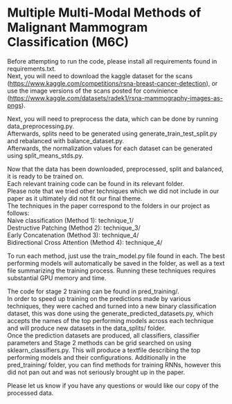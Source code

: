 # Multiple Multi-Modal Methods of Malignant Mammogram Classification (M6C)

Before attempting to run the code, please install all requirements found in requirements.txt.  
Next, you will need to download the kaggle dataset for the scans (https://www.kaggle.com/competitions/rsna-breast-cancer-detection), or use the image versions of the scans posted for convinience (https://www.kaggle.com/datasets/radek1/rsna-mammography-images-as-pngs).  

Next, you will need to preprocess the data, which can be done by running data_preprocessing.py.  
Afterwards, splits need to be generated using generate_train_test_split.py and rebalanced with balance_dataset.py.  
Afterwards, the normalization values for each dataset can be generated using split_means_stds.py.  

Now that the data has been downloaded, preprocessed, split and balanced, it is ready to be trained on.  
Each relevant training code can be found in its relevant folder.  
Please note that we tried other techniques which we did not include in our paper as it ultimately did not fit our final theme.  
The techniques in the paper correspond to the folders in our project as follows:  
Naive classification (Method 1): technique_1/  
Destructive Patching (Method 2): technique_3/  
Early Concatenation (Method 3): technique_4/  
Bidirectional Cross Attention (Method 4): technique_4/  

To run each method, just use the train_model.py file found in each. The best performing models will automatically be saved in the folder, as well as a text file summarizing the training process.  Running these techniques requires substantial GPU memory and time.  

The code for stage 2 training can be found in pred_training/.  
In order to speed up training on the predictions made by various techniques, they were cached and turned into a new binary classification dataset, this was done using the generate_predicted_datasets.py, which accepts the names of the top performing models across each technique and will produce new datasets in the data_splits/ folder.  
Once the prediction datasets are produced, all classifiers, classifier parameters and Stage 2 methods can be grid searched on using sklearn_classifiers.py.  This will produce a textfile describing the top performing models and their configurations. 
Additionally in the pred_training/ folder, you can find methods for training RNNs, however this did not pan out and was not seriously brought up in the paper.  

Please let us know if you have any questions or would like our copy of the processed data.  


